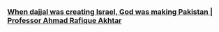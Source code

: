 ### [When dajjal was creating Israel, God was making Pakistan | Professor Ahmad Rafique Akhtar](https://www.youtube.com/watch?v=y9BIMU2vwno)
